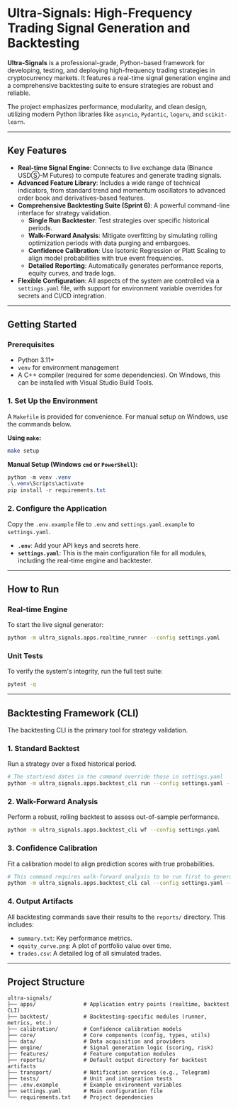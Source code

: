 # Ultra-Signals: High-Frequency Trading Signal Generation and Backtesting

**Ultra-Signals** is a professional-grade, Python-based framework for developing, testing, and deploying high-frequency trading strategies in cryptocurrency markets. It features a real-time signal generation engine and a comprehensive backtesting suite to ensure strategies are robust and reliable.

The project emphasizes performance, modularity, and clean design, utilizing modern Python libraries like `asyncio`, `Pydantic`, `loguru`, and `scikit-learn`.

---
## Key Features

*   **Real-time Signal Engine**: Connects to live exchange data (Binance USDⓈ-M Futures) to compute features and generate trading signals.
*   **Advanced Feature Library**: Includes a wide range of technical indicators, from standard trend and momentum oscillators to advanced order book and derivatives-based features.
*   **Comprehensive Backtesting Suite (Sprint 6)**: A powerful command-line interface for strategy validation.
    *   **Single Run Backtester**: Test strategies over specific historical periods.
    *   **Walk-Forward Analysis**: Mitigate overfitting by simulating rolling optimization periods with data purging and embargoes.
    *   **Confidence Calibration**: Use Isotonic Regression or Platt Scaling to align model probabilities with true event frequencies.
    *   **Detailed Reporting**: Automatically generates performance reports, equity curves, and trade logs.
*   **Flexible Configuration**: All aspects of the system are controlled via a `settings.yaml` file, with support for environment variable overrides for secrets and CI/CD integration.

---
## Getting Started

### Prerequisites

*   Python 3.11+
*   `venv` for environment management
*   A C++ compiler (required for some dependencies). On Windows, this can be installed with Visual Studio Build Tools.

### 1. Set Up the Environment

A `Makefile` is provided for convenience. For manual setup on Windows, use the commands below.

**Using `make`:**
```bash
make setup
```

**Manual Setup (Windows `cmd` or `PowerShell`):**
```powershell
python -m venv .venv
.\.venv\Scripts\activate
pip install -r requirements.txt
```

### 2. Configure the Application

Copy the `.env.example` file to `.env` and `settings.yaml.example` to `settings.yaml`.

*   **`.env`**: Add your API keys and secrets here.
*   **`settings.yaml`**: This is the main configuration file for all modules, including the real-time engine and backtester.

---
## How to Run

### Real-time Engine

To start the live signal generator:
```bash
python -m ultra_signals.apps.realtime_runner --config settings.yaml
```

### Unit Tests

To verify the system's integrity, run the full test suite:
```bash
pytest -q
```

---
## Backtesting Framework (CLI)

The backtesting CLI is the primary tool for strategy validation.

### 1. Standard Backtest

Run a strategy over a fixed historical period.
```bash
# The start/end dates in the command override those in settings.yaml
python -m ultra_signals.apps.backtest_cli run --config settings.yaml --start 2024-01-01 --end 2024-06-30
```

### 2. Walk-Forward Analysis

Perform a robust, rolling backtest to assess out-of-sample performance.
```bash
python -m ultra_signals.apps.backtest_cli wf --config settings.yaml
```

### 3. Confidence Calibration

Fit a calibration model to align prediction scores with true probabilities.
```bash
# This command requires walk-forward analysis to be run first to generate predictions
python -m ultra_signals.apps.backtest_cli cal --config settings.yaml --method isotonic
```

### 4. Output Artifacts

All backtesting commands save their results to the `reports/` directory. This includes:
*   `summary.txt`: Key performance metrics.
*   `equity_curve.png`: A plot of portfolio value over time.
*   `trades.csv`: A detailed log of all simulated trades.

---

## Project Structure

```
ultra-signals/
├── apps/               # Application entry points (realtime, backtest CLI)
├── backtest/           # Backtesting-specific modules (runner, metrics, etc.)
├── calibration/        # Confidence calibration models
├── core/               # Core components (config, types, utils)
├── data/               # Data acquisition and providers
├── engine/             # Signal generation logic (scoring, risk)
├── features/           # Feature computation modules
├── reports/            # Default output directory for backtest artifacts
├── transport/          # Notification services (e.g., Telegram)
├── tests/              # Unit and integration tests
├── .env.example        # Example environment variables
├── settings.yaml       # Main configuration file
└── requirements.txt    # Project dependencies
```